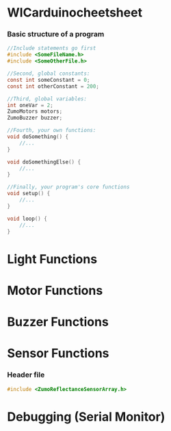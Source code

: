 # WICarduinocheetsheet

### Basic structure of a program
```c
//Include statements go first
#include <SomeFileName.h>
#include <SomeOtherFile.h>

//Second, global constants:
const int someConstant = 0;
const int otherConstant = 200;

//Third, global variables:
int oneVar = 2;
ZumoMotors motors;
ZumoBuzzer buzzer;

//Fourth, your own functions:
void doSomething() {
	//...
}

void doSomethingElse() {
	//...
}

//Finally, your program's core functions
void setup() {
	//...
}

void loop() {
	//...
}
```

# Light Functions 

# Motor Functions 

# Buzzer Functions 

# Sensor Functions 
### Header file
```c
#include <ZumoReflectanceSensorArray.h>
```

# Debugging (Serial Monitor) 

